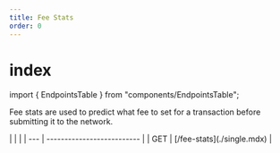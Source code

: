 ```yaml
---
title: Fee Stats
order: 0
---
```


# index

import { EndpointsTable } from "components/EndpointsTable";

Fee stats are used to predict what fee to set for a transaction before submitting it to the network.

 \| \| \| \| --- \| -------------------------- \| \| GET \| \[/fee-stats\]\(./single.mdx\) \|

